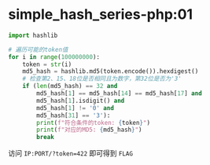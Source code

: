 # simple_hash_series-php:01

```Python
import hashlib

# 遍历可能的token值
for i in range(100000000):
    token = str(i)
    md5_hash = hashlib.md5(token.encode()).hexdigest()
    # 检查第2、15、18位是否相同且为数字，第32位是否为'3'
    if (len(md5_hash) == 32 and
        md5_hash[1] == md5_hash[14] == md5_hash[17] and
        md5_hash[1].isdigit() and
        md5_hash[1] != '0' and
        md5_hash[31] == '3'):
        print(f"符合条件的token: {token}")
        print(f"对应的MD5: {md5_hash}")
        break
```

访问 `IP:PORT/?token=422` 即可得到 `FLAG`